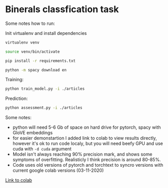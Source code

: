 # Binerals classfication task

Some notes how to run:

Init virtualenv and install dependencies
```bash
virtualenv venv

source venv/bin/activate

pip install -r requirements.txt

python -m spacy download en
```

Training:
```bash
python train_model.py -i ./articles
```


Prediction:
```bash
python assessment.py -i ./articles
```


Some notes:
- python will need 5-6 Gb of space on hard drive for pytorch, spacy with GloVE embeddings
- for easier demonstartion I added link to colab to view results directly, however it's ok to run code localy, but you will need beefy GPU and use cuda with `-d cuda` argument
- Model isn't always reaching 90% precision mark, and shows some symptoms of overfitting. Realisticly I think precision is around 80-85%.
- Code uses old versions of pytorch and torchtext to syncro versions with current google colab versions (03-11-2020)


[Link to colab](https://colab.research.google.com/drive/1FQ4UKYbZiZv-HaKhPm73HBm0XQkwhovP?usp=sharing)
